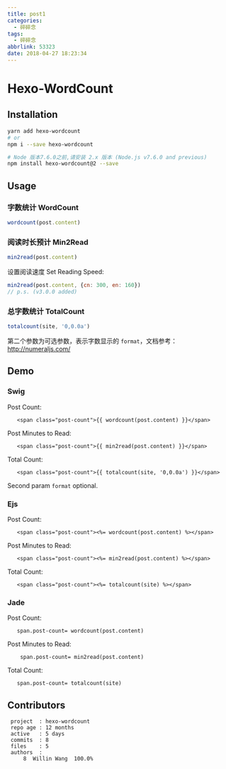 ```yaml
---
title: post1
categories:
  - 碎碎念
tags:
  - 碎碎念
abbrlink: 53323
date: 2018-04-27 18:23:34
---
```


# Hexo-WordCount

## Installation

```bash
yarn add hexo-wordcount
# or
npm i --save hexo-wordcount
```

```bash
# Node 版本7.6.0之前,请安装 2.x 版本 (Node.js v7.6.0 and previous)
npm install hexo-wordcount@2 --save
```

## Usage

### 字数统计 WordCount


```js
wordcount(post.content)
```

### 阅读时长预计 Min2Read

```js
min2read(post.content)
```

设置阅读速度 Set Reading Speed:

```js
min2read(post.content, {cn: 300, en: 160})
// p.s. (v3.0.0 added)
```

### 总字数统计 TotalCount

```js
totalcount(site, '0,0.0a')
```

第二个参数为可选参数，表示字数显示的 `format`，文档参考：<http://numeraljs.com/>

## Demo

### Swig

Post Count:

```swig
   <span class="post-count">{{ wordcount(post.content) }}</span>
```

Post Minutes to Read:

```swig
   <span class="post-count">{{ min2read(post.content) }}</span>
```

Total Count:

```swig
   <span class="post-count">{{ totalcount(site, '0,0.0a') }}</span>
```

Second param `format` optional.

### Ejs

Post Count:

```ejs
   <span class="post-count"><%= wordcount(post.content) %></span>
```

Post Minutes to Read:

```ejs
   <span class="post-count"><%= min2read(post.content) %></span>
```

Total Count:

```ejs
   <span class="post-count"><%= totalcount(site) %></span>
```

### Jade

Post Count:

```jade
   span.post-count= wordcount(post.content)
```

Post Minutes to Read:

```jade
    span.post-count= min2read(post.content)
```


Total Count:

```swig
   span.post-count= totalcount(site)
```


## Contributors

```
 project  : hexo-wordcount
 repo age : 12 months
 active   : 5 days
 commits  : 8
 files    : 5
 authors  :
     8  Willin Wang  100.0%
```
